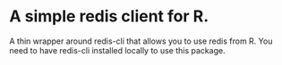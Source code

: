 A simple redis client for R.
===========

A thin wrapper around redis-cli that allows you to use redis
from R. You need to have redis-cli installed locally to use this
package.
